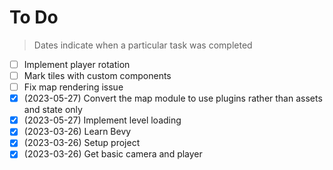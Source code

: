 # To Do

> Dates indicate when a particular task was completed

- [ ] Implement player rotation
- [ ] Mark tiles with custom components
- [ ] Fix map rendering issue
- [x] (2023-05-27) Convert the map module to use plugins rather than assets and state only
- [x] (2023-05-27) Implement level loading
- [x] (2023-03-26) Learn Bevy 
- [x] (2023-03-26) Setup project
- [x] (2023-03-26) Get basic camera and player
